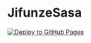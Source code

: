 # JifunzeSasa

[![Deploy to GitHub Pages](https://github.com/jifunzesasa/jifunzesasa.github.io/actions/workflows/deploy.yml/badge.svg)](https://github.com/jifunzesasa/jifunzesasa.github.io/actions/workflows/deploy.yml)